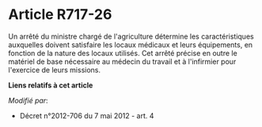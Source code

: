 # Article R717-26

Un arrêté du ministre chargé de l'agriculture détermine les caractéristiques auxquelles doivent satisfaire les locaux
médicaux et leurs équipements, en fonction de la nature des locaux utilisés. Cet arrêté précise en outre le matériel de base
nécessaire au médecin du travail et à l'infirmier pour l'exercice de leurs missions.

**Liens relatifs à cet article**

_Modifié par_:

  - Décret n°2012-706 du 7 mai 2012 - art. 4
